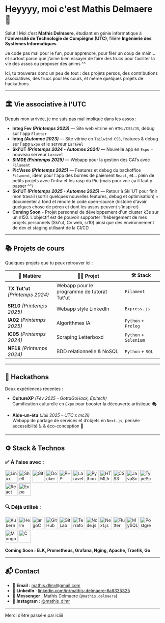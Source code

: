 # Heyyyy, moi c'est Mathis Delmaere 👋

Salut ! Moi c’est **Mathis Delmaere**, étudiant en génie informatique à l'**Université de Technologie de Compiègne (UTC)**, filière **Ingénierie des Systèmes Informatiques**.

Je code pas mal pour le fun, pour apprendre, pour filer un coup de main… et surtout parce que j'aime bien essayer de faire des trucs pour faciliter la vie des assos ou proposer des anims ^^

Ici, tu trouveras donc un peu de tout : des projets persos, des contributions associatives, des trucs pour les cours, et même quelques projets de hackathons 

---

## 🏛️ Vie associative à l'UTC

Depuis mon arrivée, je me suis pas mal impliqué dans les assos :

- **Integ Fev *(Printemps 2023)*** — Site web vitrine en `HTML/CSS/JS`, debug sur l'app `Flutter`
- **Integ *(Automne 2023)*** — Site vitrine en `Tailwind CSS`, features & debug sur l'app `Expo` et le serveur `Laravel`
- **Ski'UT *(Printemps 2024 - Automne 2024)*** — Nouvelle app en `Expo` + nouveau serveur `Laravel`
- **SiMDE *(Printemps 2025)*** — Webapp pour la gestion des CATs avec `Filament` 
- **Pic'Asso *(Printemps 2025)*** — Features et debug du backoffice `Filament`, idem pour l'app des bornes de paiement `React`, et… plein de petits projets avec l'infra et les rasp du Pic (mais pour voir ça il faut y passer ^^)
- **Ski'UT *(Printemps 2025 - Automne 2025)*** — Retour à Ski'UT pour finir mon travail (sortir quelques nouvelles features, debug et optimisation) + documenter à fond et rendre le code open-source (histoire d'avoir quelques chose de péren et dont les assos peuvent s'inspirer)
- **Coming Soon** - Projet personnel de développement d'un cluster k3s sur un n150. L'objectif est de pouvoir supporter l'hébergement de mes projets personnels (Ski'ut, Cv web, sr10) ainsi que des environnement de dev et staging utilisant de la CI/CD

---

## 📚 Projets de cours

Quelques projets que tu peux retrouver ici :

| 📁 Matière | 👨‍💻 Projet | 🛠️ Stack |
|-----------|----------|----------|
| **TX Tut'ut** *(Printemps 2024)* | Webapp pour le programme de tutorat Tut'ut | `Filament` |
| **SR10** *(Printemps 2025)* | Webapp style LinkedIn | `Express.js` |
| **IA02** *(Printemps 2025)* | Algorithmes IA | `Python` + `Prolog` |
| **IC05** *(Printemps 2024)* | Scraping Letterboxd | `Python` + `Selenium` |
| **NF18** *(Printemps 2024)* | BDD relationnelle & NoSQL | `Python` + `SQL` |


---

## 🚀 Hackathons

Deux expériences récentes :

- **CultureXP** *(Fév 2025 – GottaGoHack, Epitech)*  
  Gamification culturelle en `Expo` pour booster la découverte artistique 🎭

- **Aide-un-étu** *(Juil 2025 – UTC x mc2i)*  
  Webapp de partage de services et d’objets en `Next.js`, pensée accessibilité ♿ & éco-conception 🌱

---

## ⚙️ Stack & Technos

### ✅ À l’aise avec :
<p align="left"> <img src="https://cdn.jsdelivr.net/gh/devicons/devicon/icons/linux/linux-original.svg" height="40" alt="Linux" /> <img src="https://cdn.jsdelivr.net/gh/devicons/devicon/icons/bash/bash-original.svg" height="40" alt="Shell" /> <img src="https://cdn.jsdelivr.net/gh/devicons/devicon/icons/git/git-original.svg" height="40" alt="Git" /> <img src="https://cdn.jsdelivr.net/gh/devicons/devicon/icons/docker/docker-original.svg" height="40" alt="Docker" /> <img src="https://cdn.jsdelivr.net/gh/devicons/devicon/icons/php/php-original.svg" height="40" alt="PHP" /> <img src="https://cdn.jsdelivr.net/gh/devicons/devicon/icons/laravel/laravel-original.svg" height="40" alt="Laravel" /> <img src="https://cdn.jsdelivr.net/gh/devicons/devicon/icons/python/python-original.svg" height="40" alt="Python" /> <img src="https://cdn.jsdelivr.net/gh/devicons/devicon/icons/html5/html5-original.svg" height="40" alt="HTML5" /> <img src="https://cdn.jsdelivr.net/gh/devicons/devicon/icons/css3/css3-original.svg" height="40" alt="CSS3" /> <img src="https://cdn.jsdelivr.net/gh/devicons/devicon/icons/javascript/javascript-original.svg" height="40" alt="JavaScript" /> <img src="https://cdn.jsdelivr.net/gh/devicons/devicon/icons/typescript/typescript-original.svg" height="40" alt="TypeScript" /> <img src="https://cdn.jsdelivr.net/gh/devicons/devicon/icons/react/react-original.svg" height="40" alt="React" /> <img src="https://seekicon.com/free-icon-download/expo_1.png" height="40" alt="Expo" /> </p>

### 🔍 Déjà utilisé :
<p align="left"> <img src="https://cdn.jsdelivr.net/gh/devicons/devicon/icons/kubernetes/kubernetes-plain.svg" height="40" alt="Kubernetes" /> <img src="https://www.redhat.com/rhdc/managed-files/helm.svg" height="40" alt="Helm" /> <img src="https://cdn.prod.website-files.com/5f10ed4c0ebf7221fb5661a5/5f2ba11e378c8f49e8b28486_argo.png" height="40" alt="argoCD" /> <img src="https://miro.medium.com/v2/resize:fit:1400/1*7qk0-4XwCKWQO0GU5Hu39w.png" height="40" alt="GitHub Actions" /> <img src="https://forge.inrae.fr/uploads/-/system/project/avatar/6031/gitlab-ci.png" height="40" alt="GitLab CI/CD" /> <img src="https://blog.stephane-robert.info/_astro/logo-terraform.BGfKm2SU_ZLVBFH.webp" height="40" alt="Terraform" /> <img src="https://cdn.jsdelivr.net/gh/devicons/devicon/icons/nodejs/nodejs-original.svg" height="40" alt="Node.js" /> <img src="https://cdn.jsdelivr.net/gh/devicons/devicon/icons/nextjs/nextjs-original.svg" height="40" alt="Next.js" /> <img src="https://cdn.jsdelivr.net/gh/devicons/devicon/icons/flutter/flutter-original.svg" height="40" alt="Flutter" /> <img src="https://cdn.jsdelivr.net/gh/devicons/devicon/icons/mysql/mysql-original.svg" height="40" alt="MySQL" /> <img src="https://cdn.jsdelivr.net/gh/devicons/devicon/icons/postgresql/postgresql-original.svg" height="40" alt="PostgreSQL" /> <img src="https://cdn.jsdelivr.net/gh/devicons/devicon/icons/mongodb/mongodb-original.svg" height="40" alt="MongoDB" /> <img src="https://cdn.jsdelivr.net/gh/devicons/devicon/icons/c/c-original.svg" height="40" alt="C" /> </p>

__Coming Soon : ELK, Prometheus, Grafana, Nging, Apache, Traefik, Go__

---

## 📬 Contact

- 📧 **Email** : [mathis.dlmr@gmail.com](mailto:mathis.dlmr@gmail.com)
- 💼 **LinkedIn** : [linkedin.com/in/mathis-delmaere-6a6325325](https://www.linkedin.com/in/mathis-delmaere-6a6325325/)
- 💬 **Messenger** : Mathis Delmaere (`@mathis.delmaere`)
- 📸 **Instagram** : [@mathis_dlmr](https://www.instagram.com/mathis_dlmr)

---

Merci d’être passé·e par iciiii 
